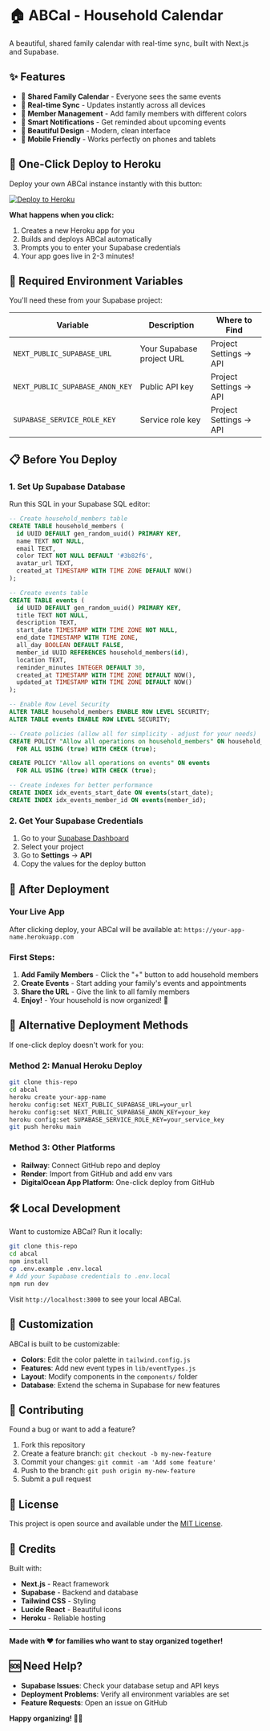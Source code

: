 # 🏠 ABCal - Household Calendar

A beautiful, shared family calendar with real-time sync, built with Next.js and Supabase.

## ✨ Features

- 📅 **Shared Family Calendar** - Everyone sees the same events
- 🔄 **Real-time Sync** - Updates instantly across all devices  
- 👥 **Member Management** - Add family members with different colors
- 🔔 **Smart Notifications** - Get reminded about upcoming events
- 🎨 **Beautiful Design** - Modern, clean interface
- 📱 **Mobile Friendly** - Works perfectly on phones and tablets

## 🚀 One-Click Deploy to Heroku

Deploy your own ABCal instance instantly with this button:

[![Deploy to Heroku](https://www.herokucdn.com/deploy/button.svg)](https://heroku.com/deploy?template=https://github.com/tommyaipsd/NetCal)

**What happens when you click:**
1. Creates a new Heroku app for you
2. Builds and deploys ABCal automatically  
3. Prompts you to enter your Supabase credentials
4. Your app goes live in 2-3 minutes!

## 🔑 Required Environment Variables

You'll need these from your Supabase project:

| Variable | Description | Where to Find |
|----------|-------------|---------------|
| `NEXT_PUBLIC_SUPABASE_URL` | Your Supabase project URL | Project Settings → API |
| `NEXT_PUBLIC_SUPABASE_ANON_KEY` | Public API key | Project Settings → API |
| `SUPABASE_SERVICE_ROLE_KEY` | Service role key | Project Settings → API |

## 📋 Before You Deploy

### 1. **Set Up Supabase Database**

Run this SQL in your Supabase SQL editor:

```sql
-- Create household_members table
CREATE TABLE household_members (
  id UUID DEFAULT gen_random_uuid() PRIMARY KEY,
  name TEXT NOT NULL,
  email TEXT,
  color TEXT NOT NULL DEFAULT '#3b82f6',
  avatar_url TEXT,
  created_at TIMESTAMP WITH TIME ZONE DEFAULT NOW()
);

-- Create events table  
CREATE TABLE events (
  id UUID DEFAULT gen_random_uuid() PRIMARY KEY,
  title TEXT NOT NULL,
  description TEXT,
  start_date TIMESTAMP WITH TIME ZONE NOT NULL,
  end_date TIMESTAMP WITH TIME ZONE,
  all_day BOOLEAN DEFAULT FALSE,
  member_id UUID REFERENCES household_members(id),
  location TEXT,
  reminder_minutes INTEGER DEFAULT 30,
  created_at TIMESTAMP WITH TIME ZONE DEFAULT NOW(),
  updated_at TIMESTAMP WITH TIME ZONE DEFAULT NOW()
);

-- Enable Row Level Security
ALTER TABLE household_members ENABLE ROW LEVEL SECURITY;
ALTER TABLE events ENABLE ROW LEVEL SECURITY;

-- Create policies (allow all for simplicity - adjust for your needs)
CREATE POLICY "Allow all operations on household_members" ON household_members
  FOR ALL USING (true) WITH CHECK (true);

CREATE POLICY "Allow all operations on events" ON events  
  FOR ALL USING (true) WITH CHECK (true);

-- Create indexes for better performance
CREATE INDEX idx_events_start_date ON events(start_date);
CREATE INDEX idx_events_member_id ON events(member_id);
```

### 2. **Get Your Supabase Credentials**

1. Go to your [Supabase Dashboard](https://app.supabase.com)
2. Select your project  
3. Go to **Settings** → **API**
4. Copy the values for the deploy button

## 🎯 After Deployment

### **Your Live App**
After clicking deploy, your ABCal will be available at:
`https://your-app-name.herokuapp.com`

### **First Steps:**
1. **Add Family Members** - Click the "+" button to add household members
2. **Create Events** - Start adding your family's events and appointments
3. **Share the URL** - Give the link to all family members
4. **Enjoy!** - Your household is now organized! 🎉

## 🔧 Alternative Deployment Methods

If one-click deploy doesn't work for you:

### **Method 2: Manual Heroku Deploy**
```bash
git clone this-repo
cd abcal
heroku create your-app-name
heroku config:set NEXT_PUBLIC_SUPABASE_URL=your_url
heroku config:set NEXT_PUBLIC_SUPABASE_ANON_KEY=your_key  
heroku config:set SUPABASE_SERVICE_ROLE_KEY=your_service_key
git push heroku main
```

### **Method 3: Other Platforms**
- **Railway**: Connect GitHub repo and deploy
- **Render**: Import from GitHub and add env vars
- **DigitalOcean App Platform**: One-click deploy from GitHub

## 🛠️ Local Development

Want to customize ABCal? Run it locally:

```bash
git clone this-repo
cd abcal
npm install
cp .env.example .env.local
# Add your Supabase credentials to .env.local
npm run dev
```

Visit `http://localhost:3000` to see your local ABCal.

## 🎨 Customization

ABCal is built to be customizable:

- **Colors**: Edit the color palette in `tailwind.config.js`
- **Features**: Add new event types in `lib/eventTypes.js`
- **Layout**: Modify components in the `components/` folder
- **Database**: Extend the schema in Supabase for new features

## 🤝 Contributing

Found a bug or want to add a feature?

1. Fork this repository
2. Create a feature branch: `git checkout -b my-new-feature`
3. Commit your changes: `git commit -am 'Add some feature'`
4. Push to the branch: `git push origin my-new-feature`  
5. Submit a pull request

## 📝 License

This project is open source and available under the [MIT License](LICENSE).

## 🙏 Credits

Built with:
- **Next.js** - React framework
- **Supabase** - Backend and database
- **Tailwind CSS** - Styling
- **Lucide React** - Beautiful icons
- **Heroku** - Reliable hosting

---

**Made with ❤️ for families who want to stay organized together!**

## 🆘 Need Help?

- **Supabase Issues**: Check your database setup and API keys
- **Deployment Problems**: Verify all environment variables are set
- **Feature Requests**: Open an issue on GitHub

**Happy organizing! 📅✨**